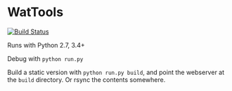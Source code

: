 # WatTools

[![Build Status](https://travis-ci.org/wattools/WatTools.svg?branch=master)](https://travis-ci.org/wattools/WatTools)

Runs with Python 2.7, 3.4+

Debug with `python run.py`

Build a static version with `python run.py build`, and point the webserver at the `build` directory. Or rsync the contents somewhere.

